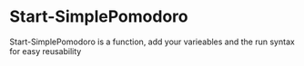 # Start-SimplePomodoro

Start-SimplePomodoro is a function, add your varieables and the run syntax for easy reusability
